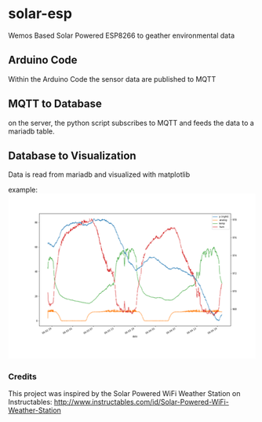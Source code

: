 # solar-esp

Wemos Based Solar Powered ESP8266 to geather environmental data

## Arduino Code

Within the Arduino Code the sensor data are published to MQTT

## MQTT to Database

on the server, the python script subscribes to MQTT and feeds the data to a mariadb table.

## Database to Visualization

Data is read from mariadb and visualized with matplotlib

example: <img src="plot.png"/>

### Credits

This project was inspired by the Solar Powered WiFi Weather Station on Instructables:
http://www.instructables.com/id/Solar-Powered-WiFi-Weather-Station
